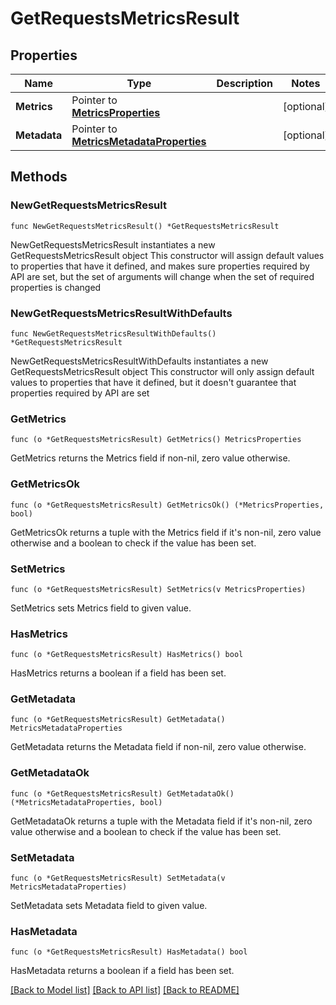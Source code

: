 # GetRequestsMetricsResult

## Properties

Name | Type | Description | Notes
------------ | ------------- | ------------- | -------------
**Metrics** | Pointer to [**MetricsProperties**](MetricsProperties.md) |  | [optional] 
**Metadata** | Pointer to [**MetricsMetadataProperties**](MetricsMetadataProperties.md) |  | [optional] 

## Methods

### NewGetRequestsMetricsResult

`func NewGetRequestsMetricsResult() *GetRequestsMetricsResult`

NewGetRequestsMetricsResult instantiates a new GetRequestsMetricsResult object
This constructor will assign default values to properties that have it defined,
and makes sure properties required by API are set, but the set of arguments
will change when the set of required properties is changed

### NewGetRequestsMetricsResultWithDefaults

`func NewGetRequestsMetricsResultWithDefaults() *GetRequestsMetricsResult`

NewGetRequestsMetricsResultWithDefaults instantiates a new GetRequestsMetricsResult object
This constructor will only assign default values to properties that have it defined,
but it doesn't guarantee that properties required by API are set

### GetMetrics

`func (o *GetRequestsMetricsResult) GetMetrics() MetricsProperties`

GetMetrics returns the Metrics field if non-nil, zero value otherwise.

### GetMetricsOk

`func (o *GetRequestsMetricsResult) GetMetricsOk() (*MetricsProperties, bool)`

GetMetricsOk returns a tuple with the Metrics field if it's non-nil, zero value otherwise
and a boolean to check if the value has been set.

### SetMetrics

`func (o *GetRequestsMetricsResult) SetMetrics(v MetricsProperties)`

SetMetrics sets Metrics field to given value.

### HasMetrics

`func (o *GetRequestsMetricsResult) HasMetrics() bool`

HasMetrics returns a boolean if a field has been set.

### GetMetadata

`func (o *GetRequestsMetricsResult) GetMetadata() MetricsMetadataProperties`

GetMetadata returns the Metadata field if non-nil, zero value otherwise.

### GetMetadataOk

`func (o *GetRequestsMetricsResult) GetMetadataOk() (*MetricsMetadataProperties, bool)`

GetMetadataOk returns a tuple with the Metadata field if it's non-nil, zero value otherwise
and a boolean to check if the value has been set.

### SetMetadata

`func (o *GetRequestsMetricsResult) SetMetadata(v MetricsMetadataProperties)`

SetMetadata sets Metadata field to given value.

### HasMetadata

`func (o *GetRequestsMetricsResult) HasMetadata() bool`

HasMetadata returns a boolean if a field has been set.


[[Back to Model list]](../README.md#documentation-for-models) [[Back to API list]](../README.md#documentation-for-api-endpoints) [[Back to README]](../README.md)


